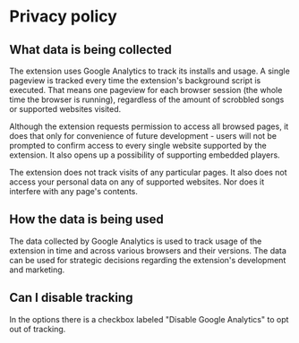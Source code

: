 # Privacy policy

## What data is being collected

The extension uses Google Analytics to track its installs and usage. A single pageview is tracked every time the extension's background script is executed. That means one pageview for each browser session (the whole time the browser is running), regardless of the amount of scrobbled songs or supported websites visited.

Although the extension requests permission to access all browsed pages, it does that only for convenience of future development - users will not be prompted to confirm access to every single website supported by the extension. It also opens up a possibility of supporting embedded players.

The extension does not track visits of any particular pages. It also does not access your personal data on any of supported websites. Nor does it interfere with any page's contents.

## How the data is being used

The data collected by Google Analytics is used to track usage of the extension in time and across various browsers and their versions. The data can be used for strategic decisions regarding the extension's development and marketing.

## Can I disable tracking

In the options there is a checkbox labeled "Disable Google Analytics" to opt out of tracking.
